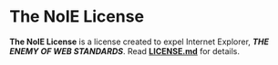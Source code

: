 # The NoIE License
**The NoIE License** is a license created to expel Internet Explorer, ***THE ENEMY OF WEB STANDARDS***. Read [**LICENSE.md**](https://github.com/thoratica/The-NoIE-License/blob/master/LICENSE.md) for details.
